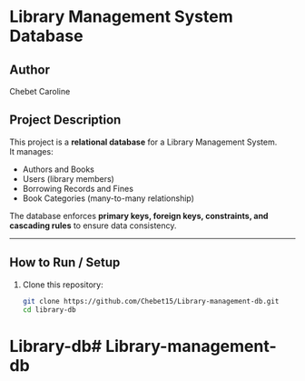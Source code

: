 #  Library Management System Database

##  Author
Chebet Caroline


##  Project Description
This project is a **relational database** for a Library Management System.  
It manages:
- Authors and Books
- Users (library members)
- Borrowing Records and Fines
- Book Categories (many-to-many relationship)

The database enforces **primary keys, foreign keys, constraints, and cascading rules** to ensure data consistency.

---

## How to Run / Setup
1. Clone this repository:
   ```bash
   git clone https://github.com/Chebet15/Library-management-db.git
   cd library-db
# Library-db# Library-management-db
